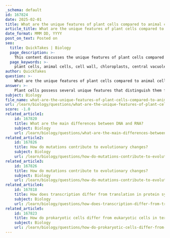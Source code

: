 ```yaml
---
_schema: default
id: 167824
date: 2025-02-01
title: What are the unique features of plant cells compared to animal cells?
article_title: What are the unique features of plant cells compared to animal cells?
date_format: MMM DD, YYYY
post_on_text: Posted on
seo:
  title: QuickTakes | Biology
  page_description: >-
    This content discusses the unique features of plant cells compared to animal cells, detailing differences such as the presence of a cell wall, chloroplasts for photosynthesis, a large central vacuole, and the autotrophic nature of plants.
  page_keywords: >-
    plant cells, animal cells, cell wall, chloroplasts, central vacuole, plastids, shape and size, lysosomes, centrosomes, autotrophic, heterotrophic
author: QuickTakes
question: >-
    What are the unique features of plant cells compared to animal cells?
answer: >-
    Plant cells possess several unique features that distinguish them from animal cells. Here are the key differences:\n\n1. **Cell Wall**: Plant cells have a rigid cell wall made primarily of cellulose, which provides structural support and protection. In contrast, animal cells lack a cell wall and are enclosed only by a flexible cell membrane.\n\n2. **Chloroplasts**: Plant cells contain chloroplasts, which are organelles responsible for photosynthesis. This process allows plants to convert light energy into chemical energy in the form of glucose. Animal cells do not have chloroplasts and are heterotrophic, relying on external sources for energy.\n\n3. **Central Vacuole**: Plant cells typically have a large central vacuole that stores nutrients, waste products, and helps maintain turgor pressure, which is essential for keeping the plant upright. Animal cells may have smaller vacuoles, but they do not serve the same structural role.\n\n4. **Plastids**: In addition to chloroplasts, plant cells contain other types of plastids, such as chromoplasts and leucoplasts, which are involved in the storage of pigments and starch, respectively. These organelles are not found in animal cells.\n\n5. **Shape and Size**: Plant cells are generally larger and have a more regular, rectangular shape due to the presence of the cell wall, while animal cells tend to be more varied in shape and smaller in size.\n\n6. **Lysosomes and Centrosomes**: Plant cells typically do not have lysosomes or centrosomes, which are present in animal cells. Instead, plant cells perform similar functions through other organelles.\n\n7. **Autotrophic vs. Heterotrophic**: Plant cells are autotrophic, meaning they can produce their own food through photosynthesis, while animal cells are heterotrophic and must consume organic material for energy.\n\nThese features highlight the fundamental differences in structure and function between plant and animal cells, reflecting their distinct roles in the ecosystem.
subject: Biology
file_name: what-are-the-unique-features-of-plant-cells-compared-to-animal-cells.md
url: /learn/biology/questions/what-are-the-unique-features-of-plant-cells-compared-to-animal-cells
score: -1.0
related_article1:
    id: 167820
    title: What are the main differences between DNA and RNA?
    subject: Biology
    url: /learn/biology/questions/what-are-the-main-differences-between-dna-and-rna
related_article2:
    id: 167826
    title: How do mutations contribute to evolutionary changes?
    subject: Biology
    url: /learn/biology/questions/how-do-mutations-contribute-to-evolutionary-changes
related_article3:
    id: 167826
    title: How do mutations contribute to evolutionary changes?
    subject: Biology
    url: /learn/biology/questions/how-do-mutations-contribute-to-evolutionary-changes
related_article4:
    id: 167818
    title: How does transcription differ from translation in protein synthesis?
    subject: Biology
    url: /learn/biology/questions/how-does-transcription-differ-from-translation-in-protein-synthesis
related_article5:
    id: 167823
    title: How do prokaryotic cells differ from eukaryotic cells in terms of genetic material organization?
    subject: Biology
    url: /learn/biology/questions/how-do-prokaryotic-cells-differ-from-eukaryotic-cells-in-terms-of-genetic-material-organization
---
```


&nbsp;